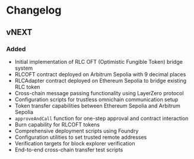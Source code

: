# Changelog

## vNEXT

### Added
- Initial implementation of RLC OFT (Optimistic Fungible Token) bridge system
- RLCOFT contract deployed on Arbitrum Sepolia with 9 decimal places
- RLCAdapter contract deployed on Ethereum Sepolia to bridge existing RLC token
- Cross-chain message passing functionality using LayerZero protocol
- Configuration scripts for trustless omnichain communication setup
- Token transfer capabilities between Ethereum Sepolia and Arbitrum Sepolia
- `approveAndCall` function for one-step approval and contract interaction
- Burn capability for RLCOFT tokens
- Comprehensive deployment scripts using Foundry
- Configuration utilities to set trusted remote addresses
- Verification targets for block explorer verification
- End-to-end cross-chain transfer test scripts